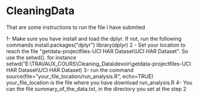 

# CleaningData
That are some instructions to run the file I have submited

1- Make sure you have install and load the dplyr. If not, run the following commands
	install.packages("dplyr")
	library(dplyr)
2 - Set your location to reach the file "getdata-projectfiles-UCI HAR Dataset\\UCI HAR Dataset". 
	So use the setwd(). 
	for instance setwd("E:\\TRAVAUX_COURS\\Cleaning_Data\\devoir\\getdata-projectfiles-UCI HAR Dataset\\UCI HAR Dataset)
3- run the command
  source(file="your_file_location/run_analysis.R", echo=TRUE)  
  your_file_location  is the file where you have download run_analysis.R
4- You can the file summary_of_the_data.txt, in the directory you set at the step 2 



